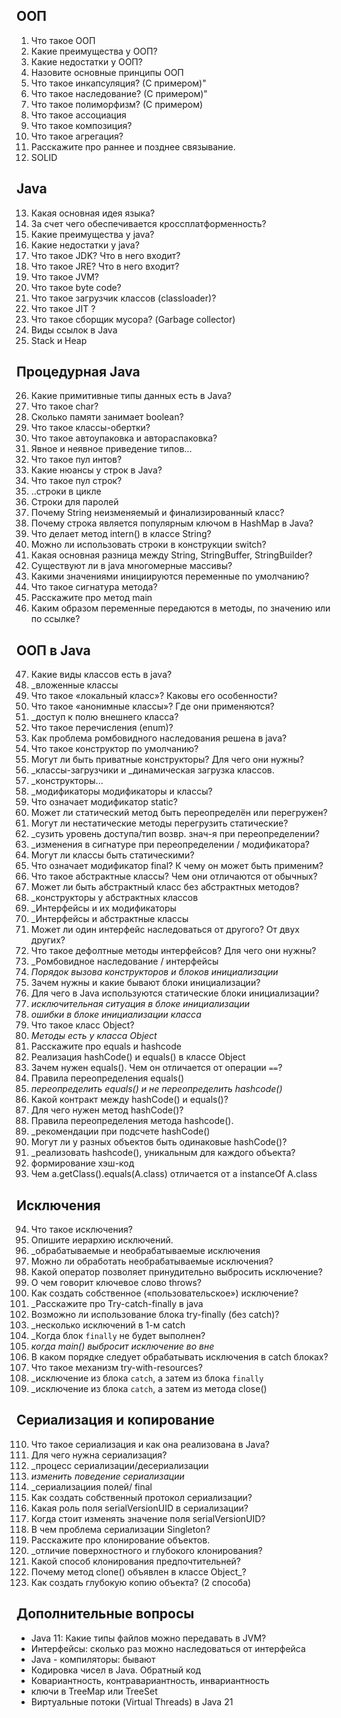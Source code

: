 
## ООП
1. Что такое ООП
2. Какие преимущества у ООП?
3. Какие недостатки у ООП?
4. Назовите основные принципы ООП
5. Что такое инкапсуляция? (С примером)"
6. Что такое наследование? (С примером)"
7. Что такое полиморфизм? (С примером)
8. Что такое ассоциация
9. Что такое композиция?
10. Что такое агрегация?
11. Расскажите про раннее и позднее связывание.
12. SOLID

## Java
13. Какая основная идея языка?
14. За счет чего обеспечивается кроссплатформенность?
15. Какие преимущества у java?
16. Какие недостатки у java?
17. Что такое JDK? Что в него входит?
18. Что такое JRE? Что в него входит?
19. Что такое JVM?
20. Что такое byte code?
21. Что такое загрузчик классов (classloader)?
22. Что такое JIT ?
23. Что такое сборщик мусора? (Garbage collector)
24. Виды ссылок в Java
25. Stack и Heap

## Процедурная Java
26. Какие примитивные типы данных есть в Java?
27. Что такое char?
28. Сколько памяти занимает boolean?
29. Что такое классы-обертки?
30. Что такое автоупаковка и автораспаковка?
31. Явное и неявное приведение типов...
32. Что такое пул интов?
33. Какие нюансы у строк в Java?
34. Что такое пул строк?
35. ..строки в цикле
36. Строки для паролей
37. Почему String неизменяемый и финализированный класс?
38. Почему строка является популярным ключом в HashMap в Java?
39. Что делает метод intern() в классе String?
40. Можно ли использовать строки в конструкции switch?
41. Какая основная разница между String, StringBuffer, StringBuilder?
42. Существуют ли в java многомерные массивы?
43. Какими значениями инициируются переменные по умолчанию?
44. Что такое сигнатура метода?
45. Расскажите про метод main
46. Каким образом переменные передаются в методы, по значению или по ссылке?

## ООП в Java
47. Какие виды классов есть в java?
48. _вложенные классы
49. Что такое «локальный класс»? Каковы его особенности?
50. Что такое «анонимные классы»? Где они применяются?
51. _доступ к полю внешнего класса?
52. Что такое перечисления (enum)?
53. Как проблема ромбовидного наследования решена в java?
54. Что такое конструктор по умолчанию?
55. Могут ли быть приватные конструкторы? Для чего они нужны?
56. _классы-загрузчики и _динамическая загрузка классов.
57. _конструкторы...
58. _модификаторы модификаторы и классы?
59. Что означает модификатор static?
60. Может ли статический метод быть переопределён или перегружен?
61. Могут ли нестатические методы перегрузить статические?
62. _сузить уровень доступа/тип возвр. знач-я при переопределении?
63. _изменения в сигнатуре при переопределении / модификатора?
64. Могут ли классы быть статическими?
65. Что означает модификатор final? К чему он может быть применим?
66. Что такое абстрактные классы? Чем они отличаются от обычных?
67. Может ли быть абстрактный класс без абстрактных методов?
68. _конструкторы у абстрактных классов
69. _Интерфейсы и их модификаторы
70. _Интерфейсы и абстрактные классы
71. Может ли один интерфейс наследоваться от другого? От двух других?
72. Что такое дефолтные методы интерфейсов? Для чего они нужны?
73. _Ромбовидное наследование / интерфейсы
74. _Порядок вызова конструкторов и блоков инициализации_
75. Зачем нужны и какие бывают блоки инициализации?
76. Для чего в Java используются статические блоки инициализации?
77. _исключительная ситуация в блоке инициализации_
78. _ошибки в блоке инициализации класса_
79. Что такое класс Object?
80. _Методы есть у класса Object_
81. Расскажите про equals и hashcode
82. Реализация hashCode() и equals() в классе Object
83. Зачем нужен equals(). Чем он отличается от операции `==`?
84. Правила переопределения equals()
85. _переопределить equals() и не переопределить hashcode()_
86. Какой контракт между hashCode() и equals()?
87. Для чего нужен метод hashCode()?
88. Правила переопределения метода hashcode().
89. _рекомендации при подсчете hashCode()
90. Могут ли у разных объектов быть одинаковые hashCode()?
91. _реализовать hashcode(), уникальным для каждого объекта?
92. формирование хэш-код
93. Чем a.getClass().equals(A.class) отличается от a instanceOf A.class

## Исключения
94. Что такое исключения?
95. Опишите иерархию исключений.
96. _обрабатываемые и необрабатываемые исключения
97. Можно ли обработать необрабатываемые исключения?
98. Какой оператор позволяет принудительно выбросить исключение?
99. О чем говорит ключевое слово throws?
100. Как создать собственное («пользовательское») исключение?
101. _Расскажите про Try-catch-finally в java
102. Возможно ли использование блока try-finally (без catch)?
103. _несколько исключений в 1-м catch
104. _Когда блок `finally` не будет выполнен?
105. _когда main() выбросит исключение во вне_
106. В каком порядке следует обрабатывать исключения в catch блоках?
107. Что такое механизм try-with-resources?
108. _исключение из блока `catch`, а затем из блока `finally`
109. _исключение из блока `catch`, а затем из метода close()

## Сериализация и копирование
110. Что такое сериализация и как она реализована в Java?
111. Для чего нужна сериализация?
112. _процесс сериализации/десериализации
113. _изменить поведение сериализации_
114. _сериализациия полей/ final
115. Как создать собственный протокол сериализации?
116. Какая роль поля serialVersionUID в сериализации?
117. Когда стоит изменять значение поля serialVersionUID?
118. В чем проблема сериализации Singleton?
119. Расскажите про клонирование объектов.
120. _отличие поверхностного и глубокого клонирования?
121. Какой способ клонирования предпочтительней?
122. Почему метод clone() объявлен в классе Object_?
123. Как создать глубокую копию объекта? (2 способа)

## Дополнительные вопросы
- Java 11: Какие типы файлов можно передавать в JVM?
- Интерфейсы: сколько раз можно наследоваться от интерфейса
- Java - компиляторы: бывают
- Кодировка чисел в Java. Обратный код
- Ковариантность, контравариантность, инвариантность
- ключи в TreeMap или TreeSet
- Виртуальные потоки (Virtual Threads) в Java 21

